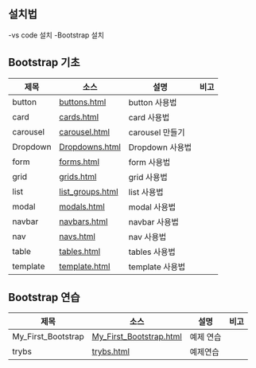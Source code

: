 ## 설치법
-vs code 설치
-Bootstrap 설치

## Bootstrap 기초
| 제목 | 소스 | 설명 | 비고|
| --- | --- | --- | --- |
| button |[buttons.html](./docs/bootstraps/buttons.html)| button 사용법 | |
| card |[cards.html](./docs/bootstraps/cards.html)| card 사용법 | |
| carousel |[carousel.html](./docs/bootstraps/carousel.html)| carousel 만들기 | |
| Dropdown |[Dropdowns.html](./docs/bootstraps/Dropdowns.html)| Dropdown 사용법 | |
| form |[forms.html](./docs/bootstraps/forms.html)| form 사용법 | |
| grid |[grids.html](./docs/bootstraps/grids.html)| grid 사용법 | |
| list |[list_groups.html](./docs/bootstraps/list_groups.html)| list 사용법| |
| modal |[modals.html](./docs/bootstraps/modals.html)| modal 사용법 | |
| navbar |[navbars.html](./docs/bootstraps/navbars.html)|navbar 사용법 | |
| nav |[navs.html](./docs/bootstraps/navs.html)| nav 사용법 | |
| table |[tables.html](./docs/bootstraps/tables.html)| tables 사용법 | |
| template |[template.html](./docs/bootstraps/template.html)| template 사용법 | |

## Bootstrap 연습
| 제목 | 소스 | 설명 | 비고|
| --- | --- | --- | --- |
| My_First_Bootstrap|[My_First_Bootstrap.html](./docs/bootstraps/cases/My_First_Bootstrap.html)| 예제 연습| |
| trybs |[trybs.html](./docs/bootstraps/cases/trybs.html)| 예제연습 | |



